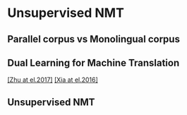# Unsupervised NMT

## Parallel corpus vs Monolingual corpus

## Dual Learning for Machine Translation

[[Zhu at el.2017]](https://arxiv.org/pdf/1703.10593.pdf)
[[Xia at el.2016]](https://arxiv.org/pdf/1611.00179.pdf)

## Unsupervised NMT